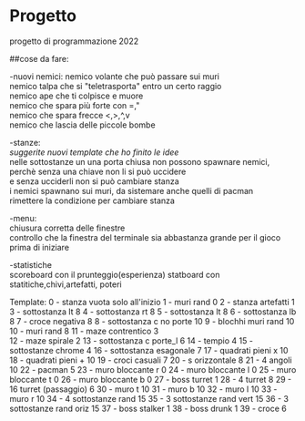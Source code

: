 # Progetto
progetto di programmazione 2022


##cose da fare:

-nuovi nemici:
nemico volante che può passare sui muri  
nemico talpa che si "teletrasporta" entro un certo raggio   
nemico ape  che ti colpisce e muore  
nemico che spara più forte con =,"  
nemico che spara frecce <,>,^,v  
nemico che lascia delle piccole bombe  


-stanze:  
*suggerite nuovi template che ho finito le idee*  
nelle sottostanze un una porta chiusa non possono spawnare nemici, perchè senza una chiave non li si può uccidere    
e senza ucciderli non si può cambiare stanza   
i nemici spawnano sui muri, da sistemare anche quelli di pacman   
rimettere la condizione per cambiare stanza    

-menu:  
chiusura corretta delle finestre    
controllo che la finestra del terminale sia abbastanza grande per il gioco prima di iniziare   

-statistiche  
scoreboard con il prunteggio(esperienza)
statboard con statitiche,chivi,artefatti, poteri


Template:
0   - stanza vuota      solo all'inizio
1   - muri rand               0
2   - stanza artefatti        1
3   - sottostanza lt          8
4   - sottostanza rt          8
5   - sottostanza lt          8
6   - sottostanza lb          8
7   - croce negativa          8
8   - sottostanza c no porte  10
9   - blochhi muri rand       10
10  - muri rand               8
11  - maze contrentico        3        
12  - maze spirale            2
13  - sottostanza c porte_l   6
14  - tempio                  4
15  - sottostanze chrome      4
16  - sottostanza esagonale   7
17  - quadrati pieni  x       10
18  - quadrati pieni  +       10
19  - croci casuali           7
20  - s orizzontale           8
21  - 4 angoli                10
22  - pacman                  5
23  - muro bloccante r        0
24  - muro bloccante l        0
25  - muro bloccante t        0
26  - muro bloccante b        0
27  - boss turret             1
28  - 4 turret                8
29  - 16 turret (passaggio)   6
30  - muro t                  10
31  - muro b                  10
32  - muro l                  10
33  - muro r                  10
34  - 4 sottostanze rand      15
35  - 3 sottostanze rand vert 15
36  - 3 sottostanze rand oriz 15
37  - boss stalker            1
38  - boss drunk              1
39  - croce                   6